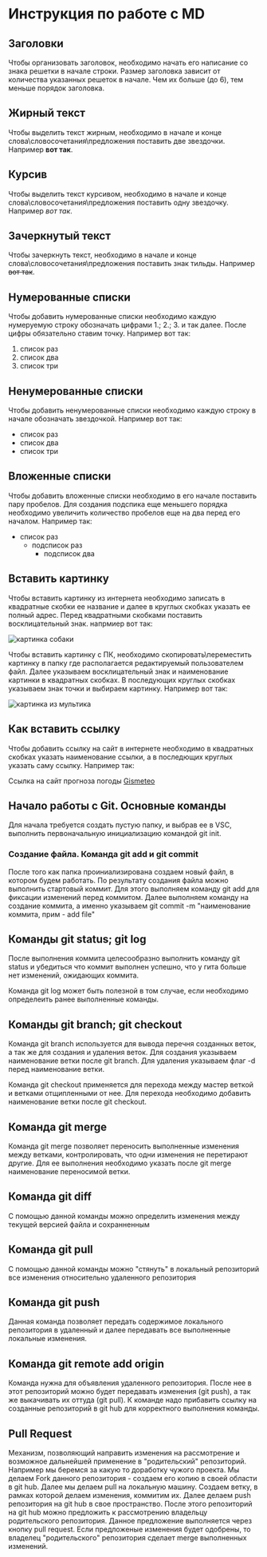 # Инструкция по работе с MD

## Заголовки

Чтобы организовать заголовок, необходимо начать его написание со знака решетки в начале строки. Размер заголовка зависит от количества указанных решеток в начале. Чем их больше (до 6), тем меньше порядок заголовка.

## Жирный текст

Чтобы выделить текст жирным, необходимо в начале и конце слова\словосочетания\предложения поставить две звездочки. Например **вот так**.

## Курсив

Чтобы выделить текст курсивом, необходимо в начале и конце слова\словосочетания\предложения поставить одну звездочку. Например *вот так*.

## Зачеркнутый текст

Чтобы зачеркнуть текст, необходимо в начале и конце слова\словосочетания\предложения поставить знак тильды. Например ~~вот так~~.

## Нумерованные списки

Чтобы добавить нумерованные списки необходимо каждую нумеруемую строку обозначать цифрами 1.; 2.; 3. и так далее. После цифры обязательно ставим точку. Например вот так:
1. список раз
2. список два
3. список три

## Ненумерованные списки

Чтобы добавить ненумерованные списки необходимо каждую строку в начале обозначать звездочкой. Например вот так:
* список раз
* список два
* список три

## Вложенные списки

Чтобы добавить вложенные списки необходимо в его начале поставить пару пробелов. Для создания подспика еще меньшего порядка необходимо увеличить количество пробелов еще на два перед его началом. Например так:

* список раз
  * подсписок раз
    * подсписок два

## Вставить картинку

Чтобы вставить картинку из интернета необходимо записать в квадратные скобки ее название и далее в круглых скобках указать ее полный адрес. Перед квадратными скобками поставить восклицательный знак. напрмиер вот так:

![картинка собаки](https://s1.1zoom.ru/big3/961/Dogs_German_Shepherd_Closeup_Snout_Glance_Paws_555654_5472x3648.jpg)

Чтобы вставить картинку с ПК, необходимо скопировать\переместить картинку в папку где располагается редактируемый пользователем файл. Далее указываем восклицательный знак и наименование картинки в квадратных скобках. В последующих круглых скобках указываем знак точки и выбираем картинку. Например вот так:

![картинка из мультика](mask.jpg)

 ## Как вставить ссылку

 Чтобы добавить ссылку на сайт в интернете необходимо в квадратных скобках указать наименование ссылки, а в последющих круглых указать саму ссылку. Например так:

 Ссылка на сайт прогноза погоды [Gismeteo](https://www.gismeteo.ru/)

 ## Начало работы с Git. Основные команды

 Для начала требуется создать пустую папку, и выбрав ее в VSC, выполнить первоначальную инициализацию командой git init. 

 ### Создание файла. Команда git add и git commit

 После того как папка проиниализирована создаем новый файл, в котором будем работать. По результату создания файла можно выполнить стартовый коммит. Для этого выполняем команду git add для фиксации изменений перед коммитом. Далее выполняем команду на создание коммита, а именно указываем git commit -m "наименование коммита, прим - add file"

  ## Команды git status; git log

 После выполнения коммита целесообразно выполнить команду git status и убедиться что коммит выполнен успешно, что у гита больше нет изменений, ожидающих коммита.

 Команда git log может быть полезной в том случае, если необходимо определеить ранее выполненные команды.

 ## Команды git branch; git checkout

 Команда git branch используется для вывода перечня созданных веток, а так же для создания и удаления веток.
 Для создания указываем наименование ветки после git branch.
 Для удаления указываем флаг -d перед наименование ветки.

 Команда git checkout применяется для перехода между мастер веткой и ветками отщипленными от нее. Для перехода необходимо добавить наименование ветки после git checkout.

## Команда git merge

Команда git merge позволяет переносить выполненные изменения между ветками, контролировать, что одни изменения не перетирают другие. Для ее выполнения необходимо указать после git merge наименование переносимой ветки.

## Команда git diff

С помощью данной команды можно определить изменения между текущей версией файла и сохранненным

## Команда git pull

С помощью данной команды можно "стянуть" в локальный репозиторий все изменения относительно удаленного репозитория

## Команда git push

Данная команда позволяет передать содержимое локального репозитория в удаленный и далее передавать все выполненные локальные изменения.

## Команда git remote add origin

Команда нужна для объявления удаленного репозитория. После нее в этот репозиторий можно будет передавать изменения (git push), а так же выкачивать их оттуда (git pull). К команде надо прибавить ссылку на созданные репозиторий в git hub для корректного выполнения команды.

## Pull Request

Механизм, позволяющий направить изменения на рассмотрение и возможное дальнейшей применение в "родительский" репозиторий. Например мы беремся за какую то доработку чужого проекта. Мы делаем Fork данного репозитория - создаем его копию в своей области в git hub. Далее мы делаем pull на локальную машину. Создаем ветку, в рамках которой делаем изменения, коммитим их. Далее делаем push репозитория на git hub в свое пространство. После этого репозиторий на git hub можно предложить к рассмотрению владельцу родительского репозитория. Данное предложение выполняется через кнопку pull request. Если предложеные изменения будет одобрены, то владелец "родительского" репозитория сделает merge выполненных изменений.